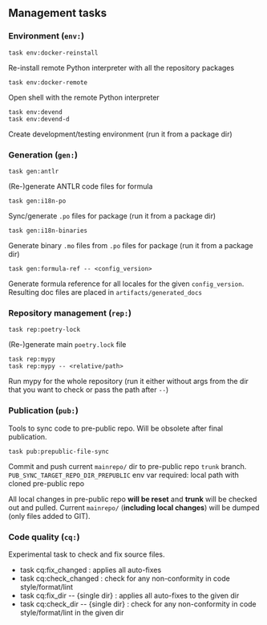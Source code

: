 ## Management tasks

### Environment (`env:`)

```
task env:docker-reinstall
```
Re-install remote Python interpreter with all the repository packages

```
task env:docker-remote
```
Open shell with the remote Python interpreter

```
task env:devend
task env:devend-d
```
Create development/testing environment (run it from a package dir)


### Generation (`gen:`)

```
task gen:antlr
```
(Re-)generate ANTLR code files for formula

```
task gen:i18n-po
```
Sync/generate `.po` files for package (run it from a package dir)

```
task gen:i18n-binaries
```
Generate binary `.mo` files from `.po` files for package (run it from a package dir)

```
task gen:formula-ref -- <config_version>
```
Generate formula reference for all locales for the given `config_version`.
Resulting doc files are placed in `artifacts/generated_docs`


### Repository management (`rep:`)

```
task rep:poetry-lock
```
(Re-)generate main `poetry.lock` file


```
task rep:mypy
task rep:mypy -- <relative/path>
```
Run mypy for the whole repository
(run it either without args from the dir that you want to check or pass the path after `--`)


### Publication (`pub:`)

Tools to sync code to pre-public repo. Will be obsolete after final publication.

```
task pub:prepublic-file-sync
```
Commit and push current `mainrepo/` dir to pre-public repo `trunk` branch.
`PUB_SYNC_TARGET_REPO_DIR_PREPUBLIC` env var required: local path with cloned pre-public repo

All local changes in pre-public repo **will be reset** and **trunk** will be checked out and pulled.
Current `mainrepo/` (**including local changes**) will be dumped (only files added to GIT).


### Code quality (`cq:`)

Experimental task to check and fix source files. 
- task cq:fix_changed : applies all auto-fixes
- task cq:check_changed : check for any non-conformity in code style/format/lint
- task cq:fix_dir -- {single dir} : applies all auto-fixes to the given dir
- task cq:check_dir -- {single dir} : check for any non-conformity in code style/format/lint in the given dir
